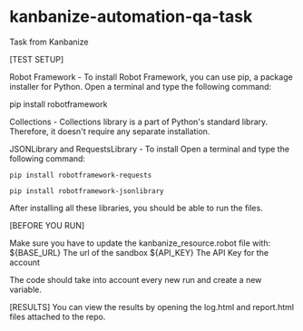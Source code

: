# kanbanize-automation-qa-task
Task from Kanbanize

[TEST SETUP]


Robot Framework - To install Robot Framework, you can use pip, a package installer for Python. Open a terminal and type the following command:

pip install robotframework

Collections - Collections library is a part of Python's standard library. Therefore, it doesn't require any separate installation.

JSONLibrary and RequestsLibrary - To install Open a terminal and type the following command:

    pip install robotframework-requests
    
    pip install robotframework-jsonlibrary
    
After installing all these libraries, you should be able to run the files. 


[BEFORE YOU RUN]

Make sure you have to update the kanbanize_resource.robot file with:
${BASE_URL} The url of the sandbox
${API_KEY} The API Key for the account


The code should take into account every new run and create a new variable.

[RESULTS]
You can view the results by opening the log.html and report.html files attached to the repo.
